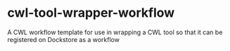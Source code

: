 # cwl-tool-wrapper-workflow
A CWL workflow template for use in wrapping a CWL tool so that it can be registered on Dockstore as a workflow
